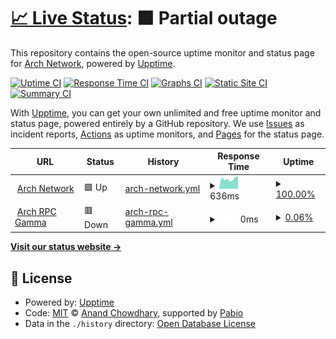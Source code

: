 # [📈 Live Status](https://Arch-Network.github.io/upptime): <!--live status--> **🟧 Partial outage**

This repository contains the open-source uptime monitor and status page for [Arch Network](https://arch.network), powered by [Upptime](https://github.com/upptime/upptime).

[![Uptime CI](https://github.com/Arch-Network/upptime/workflows/Uptime%20CI/badge.svg)](https://github.com/Arch-Network/upptime/actions?query=workflow%3A%22Uptime+CI%22)
[![Response Time CI](https://github.com/Arch-Network/upptime/workflows/Response%20Time%20CI/badge.svg)](https://github.com/Arch-Network/upptime/actions?query=workflow%3A%22Response+Time+CI%22)
[![Graphs CI](https://github.com/Arch-Network/upptime/workflows/Graphs%20CI/badge.svg)](https://github.com/Arch-Network/upptime/actions?query=workflow%3A%22Graphs+CI%22)
[![Static Site CI](https://github.com/Arch-Network/upptime/workflows/Static%20Site%20CI/badge.svg)](https://github.com/Arch-Network/upptime/actions?query=workflow%3A%22Static+Site+CI%22)
[![Summary CI](https://github.com/Arch-Network/upptime/workflows/Summary%20CI/badge.svg)](https://github.com/Arch-Network/upptime/actions?query=workflow%3A%22Summary+CI%22)

With [Upptime](https://upptime.js.org), you can get your own unlimited and free uptime monitor and status page, powered entirely by a GitHub repository. We use [Issues](https://github.com/Arch-Network/upptime/issues) as incident reports, [Actions](https://github.com/Arch-Network/upptime/actions) as uptime monitors, and [Pages](https://Arch-Network.github.io/upptime) for the status page.

<!--start: status pages-->
<!-- This summary is generated by Upptime (https://github.com/upptime/upptime) -->
<!-- Do not edit this manually, your changes will be overwritten -->
<!-- prettier-ignore -->
| URL | Status | History | Response Time | Uptime |
| --- | ------ | ------- | ------------- | ------ |
| <img alt="" src="https://icons.duckduckgo.com/ip3/arch.network.ico" height="13"> [Arch Network](https://arch.network) | 🟩 Up | [arch-network.yml](https://github.com/Arch-Network/upptime/commits/HEAD/history/arch-network.yml) | <details><summary><img alt="Response time graph" src="./graphs/arch-network/response-time-week.png" height="20"> 636ms</summary><br><a href="https://Arch-Network.github.io/upptime/history/arch-network"><img alt="Response time 636" src="https://img.shields.io/endpoint?url=https%3A%2F%2Fraw.githubusercontent.com%2FArch-Network%2Fupptime%2FHEAD%2Fapi%2Farch-network%2Fresponse-time.json"></a><br><a href="https://Arch-Network.github.io/upptime/history/arch-network"><img alt="24-hour response time 636" src="https://img.shields.io/endpoint?url=https%3A%2F%2Fraw.githubusercontent.com%2FArch-Network%2Fupptime%2FHEAD%2Fapi%2Farch-network%2Fresponse-time-day.json"></a><br><a href="https://Arch-Network.github.io/upptime/history/arch-network"><img alt="7-day response time 636" src="https://img.shields.io/endpoint?url=https%3A%2F%2Fraw.githubusercontent.com%2FArch-Network%2Fupptime%2FHEAD%2Fapi%2Farch-network%2Fresponse-time-week.json"></a><br><a href="https://Arch-Network.github.io/upptime/history/arch-network"><img alt="30-day response time 636" src="https://img.shields.io/endpoint?url=https%3A%2F%2Fraw.githubusercontent.com%2FArch-Network%2Fupptime%2FHEAD%2Fapi%2Farch-network%2Fresponse-time-month.json"></a><br><a href="https://Arch-Network.github.io/upptime/history/arch-network"><img alt="1-year response time 636" src="https://img.shields.io/endpoint?url=https%3A%2F%2Fraw.githubusercontent.com%2FArch-Network%2Fupptime%2FHEAD%2Fapi%2Farch-network%2Fresponse-time-year.json"></a></details> | <details><summary><a href="https://Arch-Network.github.io/upptime/history/arch-network">100.00%</a></summary><a href="https://Arch-Network.github.io/upptime/history/arch-network"><img alt="All-time uptime 100.00%" src="https://img.shields.io/endpoint?url=https%3A%2F%2Fraw.githubusercontent.com%2FArch-Network%2Fupptime%2FHEAD%2Fapi%2Farch-network%2Fuptime.json"></a><br><a href="https://Arch-Network.github.io/upptime/history/arch-network"><img alt="24-hour uptime 100.00%" src="https://img.shields.io/endpoint?url=https%3A%2F%2Fraw.githubusercontent.com%2FArch-Network%2Fupptime%2FHEAD%2Fapi%2Farch-network%2Fuptime-day.json"></a><br><a href="https://Arch-Network.github.io/upptime/history/arch-network"><img alt="7-day uptime 100.00%" src="https://img.shields.io/endpoint?url=https%3A%2F%2Fraw.githubusercontent.com%2FArch-Network%2Fupptime%2FHEAD%2Fapi%2Farch-network%2Fuptime-week.json"></a><br><a href="https://Arch-Network.github.io/upptime/history/arch-network"><img alt="30-day uptime 100.00%" src="https://img.shields.io/endpoint?url=https%3A%2F%2Fraw.githubusercontent.com%2FArch-Network%2Fupptime%2FHEAD%2Fapi%2Farch-network%2Fuptime-month.json"></a><br><a href="https://Arch-Network.github.io/upptime/history/arch-network"><img alt="1-year uptime 100.00%" src="https://img.shields.io/endpoint?url=https%3A%2F%2Fraw.githubusercontent.com%2FArch-Network%2Fupptime%2FHEAD%2Fapi%2Farch-network%2Fuptime-year.json"></a></details>
| <img alt="" src="https://icons.duckduckgo.com/ip3/rpc-gamma.test.arch.network.ico" height="13"> [Arch RPC Gamma](https://rpc-gamma.test.arch.network) | 🟥 Down | [arch-rpc-gamma.yml](https://github.com/Arch-Network/upptime/commits/HEAD/history/arch-rpc-gamma.yml) | <details><summary><img alt="Response time graph" src="./graphs/arch-rpc-gamma/response-time-week.png" height="20"> 0ms</summary><br><a href="https://Arch-Network.github.io/upptime/history/arch-rpc-gamma"><img alt="Response time 0" src="https://img.shields.io/endpoint?url=https%3A%2F%2Fraw.githubusercontent.com%2FArch-Network%2Fupptime%2FHEAD%2Fapi%2Farch-rpc-gamma%2Fresponse-time.json"></a><br><a href="https://Arch-Network.github.io/upptime/history/arch-rpc-gamma"><img alt="24-hour response time 0" src="https://img.shields.io/endpoint?url=https%3A%2F%2Fraw.githubusercontent.com%2FArch-Network%2Fupptime%2FHEAD%2Fapi%2Farch-rpc-gamma%2Fresponse-time-day.json"></a><br><a href="https://Arch-Network.github.io/upptime/history/arch-rpc-gamma"><img alt="7-day response time 0" src="https://img.shields.io/endpoint?url=https%3A%2F%2Fraw.githubusercontent.com%2FArch-Network%2Fupptime%2FHEAD%2Fapi%2Farch-rpc-gamma%2Fresponse-time-week.json"></a><br><a href="https://Arch-Network.github.io/upptime/history/arch-rpc-gamma"><img alt="30-day response time 0" src="https://img.shields.io/endpoint?url=https%3A%2F%2Fraw.githubusercontent.com%2FArch-Network%2Fupptime%2FHEAD%2Fapi%2Farch-rpc-gamma%2Fresponse-time-month.json"></a><br><a href="https://Arch-Network.github.io/upptime/history/arch-rpc-gamma"><img alt="1-year response time 0" src="https://img.shields.io/endpoint?url=https%3A%2F%2Fraw.githubusercontent.com%2FArch-Network%2Fupptime%2FHEAD%2Fapi%2Farch-rpc-gamma%2Fresponse-time-year.json"></a></details> | <details><summary><a href="https://Arch-Network.github.io/upptime/history/arch-rpc-gamma">0.06%</a></summary><a href="https://Arch-Network.github.io/upptime/history/arch-rpc-gamma"><img alt="All-time uptime 0.06%" src="https://img.shields.io/endpoint?url=https%3A%2F%2Fraw.githubusercontent.com%2FArch-Network%2Fupptime%2FHEAD%2Fapi%2Farch-rpc-gamma%2Fuptime.json"></a><br><a href="https://Arch-Network.github.io/upptime/history/arch-rpc-gamma"><img alt="24-hour uptime 0.06%" src="https://img.shields.io/endpoint?url=https%3A%2F%2Fraw.githubusercontent.com%2FArch-Network%2Fupptime%2FHEAD%2Fapi%2Farch-rpc-gamma%2Fuptime-day.json"></a><br><a href="https://Arch-Network.github.io/upptime/history/arch-rpc-gamma"><img alt="7-day uptime 0.06%" src="https://img.shields.io/endpoint?url=https%3A%2F%2Fraw.githubusercontent.com%2FArch-Network%2Fupptime%2FHEAD%2Fapi%2Farch-rpc-gamma%2Fuptime-week.json"></a><br><a href="https://Arch-Network.github.io/upptime/history/arch-rpc-gamma"><img alt="30-day uptime 0.06%" src="https://img.shields.io/endpoint?url=https%3A%2F%2Fraw.githubusercontent.com%2FArch-Network%2Fupptime%2FHEAD%2Fapi%2Farch-rpc-gamma%2Fuptime-month.json"></a><br><a href="https://Arch-Network.github.io/upptime/history/arch-rpc-gamma"><img alt="1-year uptime 0.06%" src="https://img.shields.io/endpoint?url=https%3A%2F%2Fraw.githubusercontent.com%2FArch-Network%2Fupptime%2FHEAD%2Fapi%2Farch-rpc-gamma%2Fuptime-year.json"></a></details>

<!--end: status pages-->

[**Visit our status website →**](https://Arch-Network.github.io/upptime)

## 📄 License

- Powered by: [Upptime](https://github.com/upptime/upptime)
- Code: [MIT](./LICENSE) © [Anand Chowdhary](https://anandchowdhary.com), supported by [Pabio](https://pabio.com)
- Data in the `./history` directory: [Open Database License](https://opendatacommons.org/licenses/odbl/1-0/)
